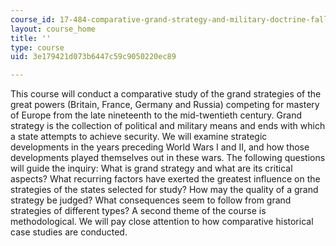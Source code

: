 ```yaml
---
course_id: 17-484-comparative-grand-strategy-and-military-doctrine-fall-2004
layout: course_home
title: ''
type: course
uid: 3e179421d073b6447c59c9050220ec89

---
```

This course will conduct a comparative study of the grand strategies of the great powers (Britain, France, Germany and Russia) competing for mastery of Europe from the late nineteenth to the mid-twentieth century. Grand strategy is the collection of political and military means and ends with which a state attempts to achieve security. We will examine strategic developments in the years preceding World Wars I and II, and how those developments played themselves out in these wars. The following questions will guide the inquiry: What is grand strategy and what are its critical aspects? What recurring factors have exerted the greatest influence on the strategies of the states selected for study? How may the quality of a grand strategy be judged? What consequences seem to follow from grand strategies of different types? A second theme of the course is methodological. We will pay close attention to how comparative historical case studies are conducted.
